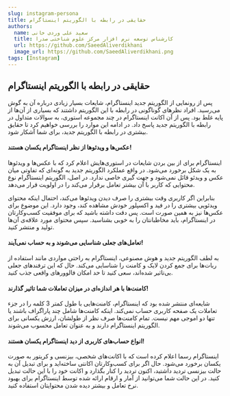 ```yaml
---
slug: instagram-persona
title: حقایقی در رابطه با الگوریتم اینستاگرام
authors:
  name: سعید علی وردی خانی
  title: کارشناس توسعه نرم افزار مرکز علوم شناختی صدرا
  url: https://github.com/SaeedAliverdikhani 
  image_url: https://github.com/SaeedAliverdikhani.png
tags: [Instagram]
---
```


## حقایقی در رابطه با الگوریتم اینستاگرام

پس از رونمایی از الگوریتم جدید اینستاگرام، شایعات بسیار زیادی درباره آن به گوش می‌رسید. افراد نظرهای گوناگونی در رابطه با این الگوریتم داشتند که بسیاری از آن‌ها از پایه غلط بود. پس از آن اکانت اینستاگرام در چند مجموعه استوری، به سوالات متداول در رابطه با الگوریتم جدید پاسخ داد. در ادامه این موارد را بررسی خواهیم کرد تا حقایق بیشتری در رابطه با الگوریتم جدید، برای شما آشکار شود.

#### **عکس‌ها و ویدئوها از نظر اینستاگرام یکسان هستند!**

اینستاگرام برای از بین بردن شایعات در استوری‌هایش اعلام کرد که با عکس‌ها و ویدئوها به یک شکل برخورد می‌شود. در واقع عملکرد الگوریتم جدید به گونه‌ای که تفاوتی میان عکس و ویدئو قائل نمی‌شود و جهت گیری خاصی ندارد. در اصل، الگوریتم اینستاگرام نوع محتوایی که کاربر با آن‌ بیشتر تعامل برقرار می‌کند را در اولویت قرار می‌دهد.

بنابراین اگر کاربری وقت بیشتری را صرف دیدن ویدئوها می‌کند، احتمال اینکه محتوای ویدئویی بیشتری را در فید و اکسپلور خودش مشاهده کند، وجود دارد. این موضوع برای عکس‌ها نیز به همین صورت است. پس دقت داشته باشید که برای موفقیت کسب‌وکارتان در اینستاگرام، باید مخاطبانتان را به خوبی بشناسید. سپس محتوای مورد علاقه‌ی آن‌ها تولید و منتشر کنید.

  

#### **تعامل‌های جعلی شناسایی می‌شوند و به حساب نمی‌آیند!**

به لطف الگوریتم جدید و هوش مصنوعی، اینستاگرام به راحتی مواردی مانند استفاده از ربات‌ها برای جمع کردن لایک و کامنت را شناسایی می‌کند. حال که این ترفندهای جعلی بی‌تاثیر شده‌اند، سعی کنید تا حد امکان فالوورهای واقعی جذب کنید.

#### **کامنت‌ها با هر اندازه‌ای در میزان تعاملات شما تاثیر گذارند!**

شایعه‌ای منتشر شده بود که اینستاگرام، کامنت‌هایی با طول کمتر 3 کلمه را در جزء تعاملات یک صفحه کاربری حساب نمی‌کند. اینکه کامنت‌ها شامل چند پاراگراف باشند یا تنها دو اموجی مهم نیست. تمام کامنت‌ها صرف نظر از طولشان، ارزش یکسانی برای الگوریتم اینستاگرام دارند و به عنوان تعامل محسوب می‌شوند.

#### **انواع حساب‌های کاربری از دید اینستاگرام یکسان هستند!**

اینستاگرام رسما اعلام کرده است که با اکانت‌های شخصی، بیزنسی و کریتور به صورت یکسان برخورد می‌شود. حال اگر برای کسب‌وکارتان اکانتی ساخته‌اید و برای تبدیل آن به حالت بیزنسی تردید داشتید، اکنون تردید را کنار بگذارد و اکانت خود را با این حالت تبدیل کنید. در این حالت شما می‌توانید از آمار و ارقام ارائه شده توسط اینستاگرام برای بهبود نرخ تعامل و بیشتر دیده شدن محتوایتان استفاده کنید.


